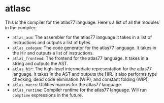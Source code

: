 # atlasc

This is the compiler for the atlas77 language. Here's a list of all the modules in the compiler:

- `atlas_asm`: The assembler for the atlas77 language it takes in a list of Instructions and outputs a list of bytes.
- `atlas_codegen`: The code generator for the atlas77 language. It takes in the Hir and outputs a list of instructions.
- `atlas_frontend`: The frontend for the atlas77 language. It takes in a string and outputs the AST.
- `atlas_hir`: The high-level intermediate representation for the atlas77 language. It takes in the AST and outputs the
  HIR.
  It also performs type checking, dead code elimination (WIP), and constant folding (WIP).
- `atlas_macro`: Utilities macros for the atlas77 language.
- `atlas_runtime`: Compiler runtime for the atlas77 language. Will run `comptime` expressions in the future.
